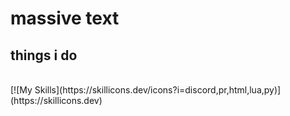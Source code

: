 # massive text
## things i do
<br>
[![My Skills](https://skillicons.dev/icons?i=discord,pr,html,lua,py)](https://skillicons.dev)
